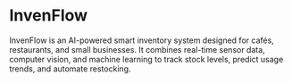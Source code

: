 # InvenFlow
InvenFlow is an AI-powered smart inventory system designed for cafés, restaurants, and small businesses. It combines real-time sensor data, computer vision, and machine learning to track stock levels, predict usage trends, and automate restocking.
